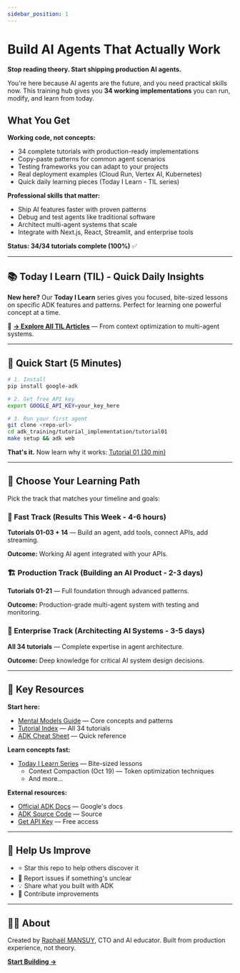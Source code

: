 ```yaml
---
sidebar_position: 1
---
```


# Build AI Agents That Actually Work

**Stop reading theory. Start shipping production AI agents.**

You're here because AI agents are the future, and you need practical skills now. This training hub gives you **34 working implementations** you can run, modify, and learn from today.

## What You Get

**Working code, not concepts:**

- 34 complete tutorials with production-ready implementations
- Copy-paste patterns for common agent scenarios
- Testing frameworks you can adapt to your projects
- Real deployment examples (Cloud Run, Vertex AI, Kubernetes)
- Quick daily learning pieces (Today I Learn - TIL series)

**Professional skills that matter:**

- Ship AI features faster with proven patterns
- Debug and test agents like traditional software
- Architect multi-agent systems that scale
- Integrate with Next.js, React, Streamlit, and enterprise tools

**Status: 34/34 tutorials complete (100%)** ✅

---

## 📚 Today I Learn (TIL) - Quick Daily Insights

**New here?** Our **Today I Learn** series gives you focused, bite-sized lessons on specific ADK features and patterns. Perfect for learning one powerful concept at a time.

🔗 **[→ Explore All TIL Articles](til/til_index)** — From context optimization to multi-agent systems.

---

## 🚀 Quick Start (5 Minutes)

```bash
# 1. Install
pip install google-adk

# 2. Get free API key
export GOOGLE_API_KEY=your_key_here

# 3. Run your first agent
git clone <repo-url>
cd adk_training/tutorial_implementation/tutorial01
make setup && adk web
```

**That's it.** Now learn why it works: [Tutorial 01 (30 min)](01_hello_world_agent.md)

---

## 🎯 Choose Your Learning Path

Pick the track that matches your timeline and goals:

### 🏃 Fast Track (Results This Week - 4-6 hours)

**Tutorials 01-03 + 14** — Build an agent, add tools, connect APIs, add streaming.

**Outcome:** Working AI agent integrated with your APIs.

### 🏗️ Production Track (Building an AI Product - 2-3 days)

**Tutorials 01-21** — Full foundation through advanced patterns.

**Outcome:** Production-grade multi-agent system with testing and monitoring.

### 🏢 Enterprise Track (Architecting AI Systems - 3-5 days)

**All 34 tutorials** — Complete expertise in agent architecture.

**Outcome:** Deep knowledge for critical AI system design decisions.

---

## 📖 Key Resources

**Start here:**

- [Mental Models Guide](overview.md) — Core concepts and patterns
- [Tutorial Index](tutorial_index.md) — All 34 tutorials
- [ADK Cheat Sheet](adk-cheat-sheet.md) — Quick reference

**Learn concepts fast:**

- [Today I Learn Series](til/til_index) — Bite-sized lessons
  - Context Compaction (Oct 19) — Token optimization techniques
  - And more...

**External resources:**

- [Official ADK Docs](https://google.github.io/adk-docs/) — Google's docs
- [ADK Source Code](https://github.com/google/adk-python) — Source
- [Get API Key](https://makersuite.google.com/app/apikey) — Free access

---

## 🤝 Help Us Improve

- ⭐ Star this repo to help others discover it
- 🐛 Report issues if something's unclear
- 💡 Share what you built with ADK
- 📝 Contribute improvements

---

## 👨‍💻 About

Created by [Raphaël MANSUY](https://linkedin.com/in/raphaelmansuy), CTO and AI educator. Built from production experience, not theory.

**[Start Building →](01_hello_world_agent.md)**
